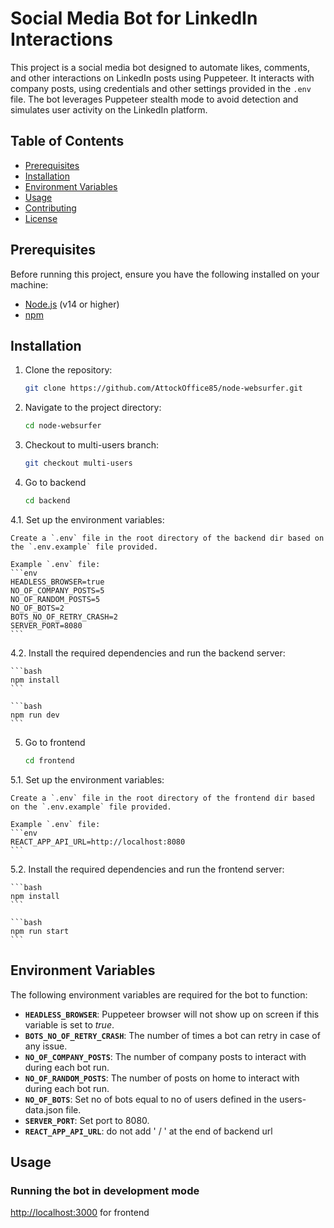 # Social Media Bot for LinkedIn Interactions

This project is a social media bot designed to automate likes, comments, and other interactions on LinkedIn posts using Puppeteer. It interacts with company posts, using credentials and other settings provided in the `.env` file. The bot leverages Puppeteer stealth mode to avoid detection and simulates user activity on the LinkedIn platform.

## Table of Contents

- [Prerequisites](#prerequisites)
- [Installation](#installation)
- [Environment Variables](#environment-variables)
- [Usage](#usage)
- [Contributing](#contributing)
- [License](#license)

## Prerequisites

Before running this project, ensure you have the following installed on your machine:

- [Node.js](https://nodejs.org/) (v14 or higher)
- [npm](https://www.npmjs.com/get-npm)

## Installation

1. Clone the repository:

    ```bash
    git clone https://github.com/AttockOffice85/node-websurfer.git
    ```

2. Navigate to the project directory:

    ```bash
    cd node-websurfer
    ```

3. Checkout to multi-users branch:

    ```bash
    git checkout multi-users
    ```

4. Go to backend

    ```bash
    cd backend
    ```

4.1. Set up the environment variables:

    Create a `.env` file in the root directory of the backend dir based on the `.env.example` file provided.

    Example `.env` file:
    ```env
    HEADLESS_BROWSER=true
    NO_OF_COMPANY_POSTS=5
    NO_OF_RANDOM_POSTS=5
    NO_OF_BOTS=2
    BOTS_NO_OF_RETRY_CRASH=2
    SERVER_PORT=8080
    ```

4.2. Install the required dependencies and run the backend server:

    ```bash
    npm install
    ```
    
    ```bash
    npm run dev
    ```

5. Go to frontend

    ```bash
    cd frontend
    ```

5.1. Set up the environment variables:

    Create a `.env` file in the root directory of the frontend dir based on the `.env.example` file provided.

    Example `.env` file:
    ```env
    REACT_APP_API_URL=http://localhost:8080
    ```
    
5.2. Install the required dependencies and run the frontend server:

    ```bash
    npm install
    ```

    ```bash
    npm run start
    ```

## Environment Variables

The following environment variables are required for the bot to function:

- **`HEADLESS_BROWSER`**: Puppeteer browser will not show up on screen if this variable is set to _true_.
- **`BOTS_NO_OF_RETRY_CRASH`**: The number of times a bot can retry in case of any issue.
- **`NO_OF_COMPANY_POSTS`**: The number of company posts to interact with during each bot run.
- **`NO_OF_RANDOM_POSTS`**: The number of posts on home to interact with during each bot run.
- **`NO_OF_BOTS`**: Set no of bots equal to no of users defined in the users-data.json file.
- **`SERVER_PORT`**: Set port to 8080.
- **`REACT_APP_API_URL`**: do not add ' / ' at the end of backend url

## Usage

### Running the bot in development mode

<http://localhost:3000> for frontend
